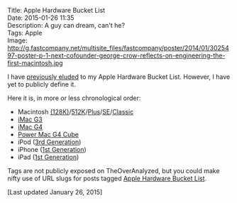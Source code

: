 Title: Apple Hardware Bucket List  
Date: 2015-01-26 11:35  
Description: A guy can dream, can't he?  
Tags: Apple  
Image: http://g.fastcompany.net/multisite_files/fastcompany/poster/2014/01/3025497-poster-p-1-next-cofounder-george-crow-reflects-on-engineering-the-first-macintosh.jpg  

I have [previously eluded][elu] to my Apple Hardware Bucket List. However, I have yet to publicly define it.

Here it is, in more or less chronological order:

* Macintosh [(128K)][f]/[512K][s]/[Plus][t]/[SE][fo]/[Classic][fi]
* [iMac G3][wikipedia]
* [iMac G4][wikipedia 2]
* [Power Mac G4 Cube][wikipedia 3]
* iPod ([3rd Generation][wikipedia 4])
* iPhone ([1st Generation][wikipedia 5])
* iPad ([1st Generation][wikipedia 6])

Tags are not publicly exposed on TheOverAnalyzed, but you could make nifty use of URL slugs for posts tagged [Apple Hardware Bucket List][ahbl].

[Last updated January 26, 2015]

[ahbl]: /tags/Apple%20Hardware%20Bucket%20List "Posts about my Apple hardware bucket list"
[elu]: /2015/1/14/this-imac-concept-is-ridiculous-in-the-best-possible-way "My post about that neat iMac concept"
[f]: https://en.wikipedia.org/wiki/Macintosh_128K "Wikipedia: the original Macintosh"
[s]: https://en.wikipedia.org/wiki/Macintosh_512K "Wikipedia: Macintosh 512K"
[t]: https://en.wikipedia.org/wiki/Macintosh_Plus "Wikipedia: Macintosh Plus"
[fi]: https://en.wikipedia.org/wiki/Macintosh_Classic "Wikipedia: Macintosh Classic"
[fo]: https://en.wikipedia.org/wiki/Macintosh_SE "Wikipedia: Macintosh SE"
[wikipedia]: https://en.wikipedia.org/wiki/IMac_G3 "Wikipedia: iMac G3"
[wikipedia 2]: https://en.wikipedia.org/wiki/IMac_G4 "Wikipedia: iMac G4"
[wikipedia 3]: https://en.wikipedia.org/wiki/Power_Mac_G4_Cube "Wikipedia: Power Mac G4 Cube"
[wikipedia 4]: https://en.wikipedia.org/wiki/IPod_Classic#3rd_generation "Wikipedia: iPod Classic (3rd Generation)"
[wikipedia 5]: https://en.wikipedia.org/wiki/IPhone_(1st_generation) "Wikipedia: the original iPhone"
[wikipedia 6]: https://en.wikipedia.org/wiki/IPad_(1st_generation) "Wikipedia: the original iPad"